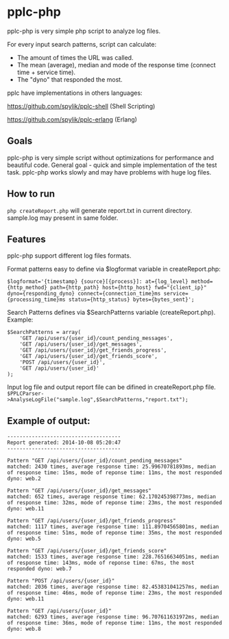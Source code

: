 pplc-php
===

pplc-php is very simple php script to analyze log files.

For every input search patterns, script can calculate:

* The amount of times the URL was called.
* The mean (average), median and mode of the response time (connect time + service time).
* The "dyno" that responded the most.

pplc have implementations in others languages:

https://github.com/spylik/pplc-shell (Shell Scripting)

https://github.com/spylik/pplc-erlang (Erlang)

Goals
---
pplc-php is very simple script without optimizations for performance and beautiful code. General goal - quick and simple implementation of the test task.
pplc-php works slowly and may have problems with huge log files. 

How to run
---
`php createReport.php` will generate report.txt in current directory. sample.log may present in same folder.

Features
---
pplc-php support different log files formats.

Format patterns easy to define via $logformat variable in createReport.php:

`$logformat='{timestamp} {source}[{process}]: at={log_level} method={http_method} path={http_path} host={http_host} fwd="{client_ip}" dyno={responding_dyno} connect={connection_time}ms service={processing_time}ms status={http_status} bytes={bytes_sent}';`

Search Patterns defines via $SearchPatterns variable (createReport.php). Example:
```
$SearchPatterns = array(
    'GET /api/users/{user_id}/count_pending_messages',
	'GET /api/users/{user_id}/get_messages',
	'GET /api/users/{user_id}/get_friends_progress',
	'GET /api/users/{user_id}/get_friends_score',
	'POST /api/users/{user_id}',
	'GET /api/users/{user_id}'
);
```

Input log file and output report file can be difined in createReport.php file.
`$PPLCParser->AnalyseLogFile("sample.log",$SearchPatterns,"report.txt");`

Example of output:
---
```
-------------------------------------
Report generated: 2014-10-08 05:20:47
-------------------------------------

Pattern "GET /api/users/{user_id}/count_pending_messages"
matched: 2430 times, average response time: 25.99670781893ms, median of response time: 15ms, mode of reponse time: 11ms, the most responded dyno: web.2

Pattern "GET /api/users/{user_id}/get_messages"
matched: 652 times, average response time: 62.170245398773ms, median of response time: 32ms, mode of reponse time: 23ms, the most responded dyno: web.11

Pattern "GET /api/users/{user_id}/get_friends_progress"
matched: 1117 times, average response time: 111.89704565801ms, median of response time: 51ms, mode of reponse time: 35ms, the most responded dyno: web.5

Pattern "GET /api/users/{user_id}/get_friends_score"
matched: 1533 times, average response time: 228.76516634051ms, median of response time: 143ms, mode of reponse time: 67ms, the most responded dyno: web.7

Pattern "POST /api/users/{user_id}"
matched: 2036 times, average response time: 82.453831041257ms, median of response time: 46ms, mode of reponse time: 23ms, the most responded dyno: web.11

Pattern "GET /api/users/{user_id}"
matched: 6293 times, average response time: 96.707611631972ms, median of response time: 36ms, mode of reponse time: 11ms, the most responded dyno: web.8
```
